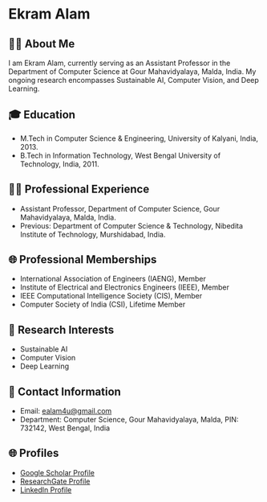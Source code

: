 # Ekram Alam

## 👨‍🏫 About Me
I am Ekram Alam, currently serving as an Assistant Professor in the Department of Computer Science at Gour Mahavidyalaya, Malda, India. My ongoing research encompasses Sustainable AI, Computer Vision, and Deep Learning.

## 🎓 Education
- M.Tech in Computer Science & Engineering, University of Kalyani, India, 2013.
- B.Tech in Information Technology, West Bengal University of Technology, India, 2011.

## 👨‍💻 Professional Experience
- Assistant Professor, Department of Computer Science, Gour Mahavidyalaya, Malda, India.
- Previous: Department of Computer Science & Technology, Nibedita Institute of Technology, Murshidabad, India.

## 🌐 Professional Memberships
- International Association of Engineers (IAENG), Member
- Institute of Electrical and Electronics Engineers (IEEE), Member
- IEEE Computational Intelligence Society (CIS), Member
- Computer Society of India (CSI), Lifetime Member

## 🧠 Research Interests
- Sustainable AI
- Computer Vision
- Deep Learning

## 📧 Contact Information
- Email: ealam4u@gmail.com
- Department: Computer Science, Gour Mahavidyalaya, Malda, PIN: 732142, West Bengal, India

## 🌐 Profiles
- [Google Scholar Profile](https://scholar.google.co.in/citations?hl=en&user=1-LNlp4AAAAJ)
- [ResearchGate Profile](https://www.researchgate.net/profile/Ekram-Alam)
- [LinkedIn Profile](https://www.linkedin.com/in/ekramalam/)

